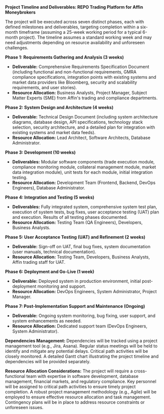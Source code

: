 **Project Timeline and Deliverables: REPO Trading Platform for Affin Moneybrokers**

The project will be executed across seven distinct phases, each with defined milestones and deliverables, targeting completion within a six-month timeframe (assuming a 25-week working period for a typical 6-month project).  The timeline assumes a standard working week and may need adjustments depending on resource availability and unforeseen challenges.

**Phase 1: Requirements Gathering and Analysis (3 weeks)**

*   **Deliverable:** Comprehensive Requirements Specification Document (including functional and non-functional requirements, GMRA compliance specifications, integration points with existing systems and market data providers like Bloomberg, security and scalability requirements, and user stories).
*   **Resource Allocation:** Business Analysts, Project Manager, Subject Matter Experts (SME) from Affin's trading and compliance departments.

**Phase 2: System Design and Architecture (4 weeks)**

*   **Deliverable:**  Technical Design Document (including system architecture diagrams, database design, API specifications, technology stack selection, security architecture, and a detailed plan for integration with existing systems and market data feeds).
*   **Resource Allocation:** Lead Architect, Software Architects, Database Administrator.

**Phase 3: Development (10 weeks)**

*   **Deliverables:**  Modular software components (trade execution module, compliance monitoring module, collateral management module, market data integration module), unit tests for each module,  initial integration testing.
*   **Resource Allocation:** Development Team (Frontend, Backend, DevOps Engineers), Database Administrator.

**Phase 4: Integration and Testing (5 weeks)**

*   **Deliverables:** Fully integrated system, comprehensive system test plan, execution of system tests, bug fixes, user acceptance testing (UAT) plan and execution.  Results of all testing phases documented.
*   **Resource Allocation:**  Testing Team (QA Engineers), Developers, Business Analysts.

**Phase 5: User Acceptance Testing (UAT) and Refinement (2 weeks)**

*   **Deliverable:** Sign-off on UAT, final bug fixes, system documentation (user manuals, technical documentation).
*   **Resource Allocation:** Testing Team,  Developers, Business Analysts, Affin trading staff for UAT.

**Phase 6: Deployment and Go-Live (1 week)**

*   **Deliverable:** Deployed system in production environment, initial post-deployment monitoring and support.
*   **Resource Allocation:** DevOps Engineers, System Administrator, Project Manager.

**Phase 7: Post-Implementation Support and Maintenance (Ongoing)**

*   **Deliverable:** Ongoing system monitoring, bug fixing, user support, and system enhancements as needed.
*   **Resource Allocation:**  Dedicated support team (DevOps Engineers, System Administrator).


**Dependencies Management:**  Dependencies will be tracked using a project management tool (e.g., Jira, Asana).  Regular status meetings will be held to identify and mitigate any potential delays.  Critical path activities will be closely monitored. A detailed Gantt chart illustrating the project timeline and dependencies will be provided separately.

**Resource Allocation Considerations:** The project will require a cross-functional team with expertise in software development, database management, financial markets, and regulatory compliance.  Key personnel will be assigned to critical path activities to ensure timely project completion.  A robust project management methodology (e.g., Agile) will be employed to ensure effective resource allocation and task management.  Contingency plans will be in place to address resource constraints or unforeseen issues.